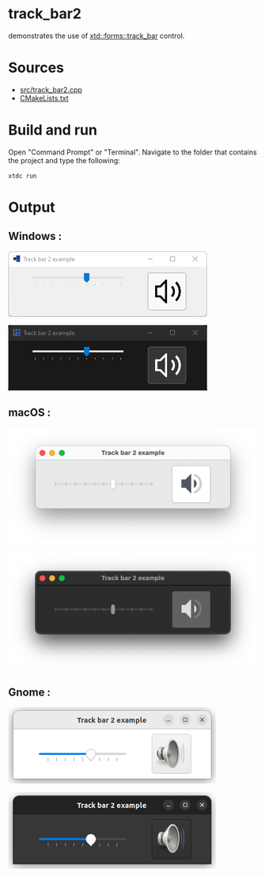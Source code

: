 # track_bar2

demonstrates the use of [xtd::forms::track_bar](https://codedocs.xyz/gammasoft71/xtd/classxtd_1_1forms_1_1track__bar.html) control.

# Sources

* [src/track_bar2.cpp](src/track_bar2.cpp)
* [CMakeLists.txt](CMakeLists.txt)

# Build and run

Open "Command Prompt" or "Terminal". Navigate to the folder that contains the project and type the following:

```shell
xtdc run
```

# Output

## Windows :

![Screenshot](../../../../docs/pictures/examples/track_bar2_w.png)

![Screenshot](../../../../docs/pictures/examples/track_bar2_wd.png)

## macOS :

![Screenshot](../../../../docs/pictures/examples/track_bar2_m.png)

![Screenshot](../../../../docs/pictures/examples/track_bar2_md.png)

## Gnome :

![Screenshot](../../../../docs/pictures/examples/track_bar2_g.png)

![Screenshot](../../../../docs/pictures/examples/track_bar2_gd.png)
